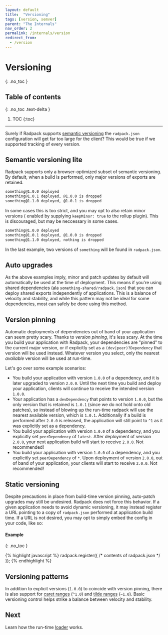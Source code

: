 ```yaml
---
layout: default
title:  "Versioning"
tags: [version, semver]
parent: "The Internals"
nav_order: 2
permalink: /internals/version
redirect_from:
  - /version
---
```


# Versioning
{: .no_toc }

## Table of contents
{: .no_toc .text-delta }

1. TOC
{:toc}

---

Surely if Radpack supports [semantic versioning](https://semver.org/) the
`radpack.json` configuration will get far too large for the client? This
would be true if we supported tracking of every version.



## Semantic versioning lite

Radpack supports only a browser-optimized subset of semantic versioning. By
default, when a build is performed, only major versions of exports are
retained.

```sh
something@1.0.0 deployed
something@1.0.1 deployed, @1.0.0 is dropped
something@1.1.0 deployed, @1.0.1 is dropped
```

In some cases this is too strict, and you may opt to also retain minor versions (
enabled by supplying `keepMinor: true` to the rollup plugin). This is discouraged,
but may be neccessary in some cases.

```sh
something@1.0.0 deployed
something@1.0.1 deployed, @1.0.0 is dropped
something@1.1.0 deployed, nothing is dropped
```

In the last example, two versions of `something` will be found in `radpack.json`.


## Auto upgrades

As the above examples imply, minor and patch updates by default will automatically
be used at the time of deployment. This means if you're using shared dependencies
(ala `something-shared/radpack.json`) that you can deploy shared exports independently
of applications. This is a balance of velocity and stability, and while this pattern
may not be ideal for some dependencies, most can safely be done using this method.


## Version pinning

Automatic deployments of dependencies out of band of your application can seem
pretty scary. Thanks to *version pinning*, it's less scary. At the time you
build your application with Radpack, your dependencies are "pinned" to the
current major version, or if explicitly set as a `(dev|peer)?Dependency`
that version will be used instead. Whatever version you select,
only the nearest *available* version will be used at run-time.

Let's go over some example scenarios:

* You build your application with version `1.0.0` of a dependency, and it is
  later upgraded to version `2.0.0`. Until the next time you build and deploy
  your application, clients will continue to receive the intended version
  `1.0.0`.
* Your application has a `devDependency` that points to version `1.0.0`, but
  the only version that is retained is `1.0.1` (since we do not hold onto old patches),
  so instead of blowing up the run-time radpack will use the nearest available version,
  which is `1.0.1`. Additionally if a build is performed after `2.0.0` is released,
  the application will still point to `^1` as it was explicitly set as a dependency.
* You build your application with version `1.0.0` of a dependency, and you
  explicitly set `peerDependency` of `latest`. After deployment of version `2.0.0`,
  your next application build will start to receive `2.0.0`. Not recommended!
* You build your application with version `1.0.0` of a dependency, and you
  explicitly set `peerDependency` of `*`. Upon deployment of version `2.0.0`,
  out of band of your application, your clients will start to receive
  `2.0.0`. Not recommended!


## Static versioning

Despite precautions in place from build-time version pinning, auto-patch upgrades
may still be undesired. Radpack does not force this behavior.
If a given application needs to avoid dynamic versioning, it may instead register
a URL pointing to a copy of `radpack.json` performed at application build time. If
a URL is not desired, you may opt to simply embed the config in your code, like so:

#### Example
{: .no_toc }

{% highlight javascript %}
radpack.register({ /* contents of radpack.json */ });
{% endhighlight %}


## Versioning patterns

In addition to explicit versions (`1.0.0`) to coincide with version pinning,
there is also support for [caret ranges](https://docs.npmjs.com/misc/semver#caret-ranges-123-025-004)
(`^1.0`) and [tilde ranges](https://docs.npmjs.com/misc/semver#tilde-ranges-123-12-1)
(`~1.0`). Basic versioning control helps strike a balance between velocity and stability.


## Next

Learn how the run-time [loader]({{site.baseurl}}/internals/loader) works.
